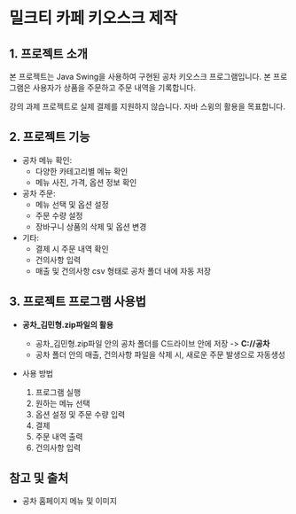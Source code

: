 # 밀크티 카페 키오스크 제작

## 1. 프로젝트 소개
본 프로젝트는 Java Swing을 사용하여 구현된 공차 키오스크 프로그램입니다. 본 프로그램은 사용자가 상품을 주문하고 주문 내역을 기록합니다.

강의 과제 프로젝트로 실제 결제를 지원하지 않습니다. 자바 스윙의 활용을 목표합니다.

## 2. 프로젝트 기능
* 공차 메뉴 확인:
  * 다양한 카테고리별 메뉴 확인
  * 메뉴 사진, 가격, 옵션 정보 확인
* 공차 주문:
  * 메뉴 선택 및 옵션 설정
  * 주문 수량 설정
  * 장바구니 상품의 삭제 및 옵션 변경
* 기타:
  * 결제 시 주문 내역 확인
  * 건의사항 입력
  * 매출 및 건의사항 csv 형태로 공차 폴더 내에 자동 저장

## 3. 프로젝트 프로그램 사용법
* **공차_김민형.zip파일의 활용**
    * 공차_김민형.zip파일 안의 공차 폴더를 C드라이브 안에 저장 -> **C://공차**
    * 공차 폴더 안의 매출, 건의사항 파일을 삭제 시, 새로운 주문 발생으로 자동생성
  
* 사용 방법
  1. 프로그램 실행
  2. 원하는 메뉴 선택
  3. 옵션 설정 및 주문 수량 입력
  4. 결제
  5. 주문 내역 출력
  6. 건의사항 입력 

## 참고 및 출처
* 공차 홈페이지 메뉴 및 이미지
